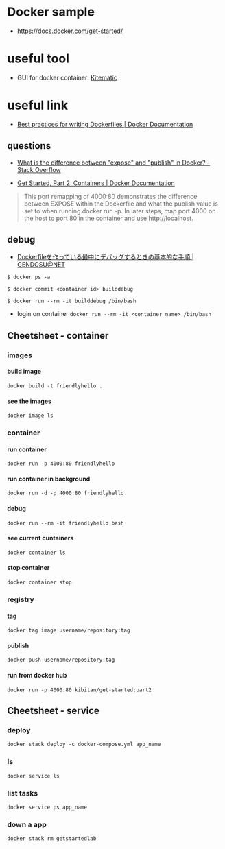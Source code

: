 # Docker sample

 - https://docs.docker.com/get-started/

# useful tool

- GUI for docker container: [Kitematic](https://kitematic.com/)

# useful link
- [Best practices for writing Dockerfiles | Docker Documentation](https://docs.docker.com/develop/develop-images/dockerfile_best-practices/)

## questions
- [What is the difference between "expose" and "publish" in Docker? - Stack Overflow](https://stackoverflow.com/questions/22111060/what-is-the-difference-between-expose-and-publish-in-docker)

- [Get Started, Part 2: Containers | Docker Documentation](https://docs.docker.com/get-started/part2/#run-the-app)
 > This port remapping of 4000:80 demonstrates the difference between EXPOSE within the Dockerfile and what the publish value is set to when running docker run -p. In later steps, map port 4000 on the host to port 80 in the container and use http://localhost.

## debug
- [Dockerfileを作っている最中にデバッグするときの基本的な手順 | GENDOSU@NET](https://gendosu.jp/archives/2838)


```
$ docker ps -a

$ docker commit <container id> builddebug

$ docker run --rm -it builddebug /bin/bash
```

- login on container `docker run --rm -it <container name> /bin/bash`

## Cheetsheet - container

### images

#### build image
`docker build -t friendlyhello .`

#### see the images
`docker image ls`


### container

#### run container
`docker run -p 4000:80 friendlyhello`

#### run container in background
`docker run -d -p 4000:80 friendlyhello`

#### debug
`docker run --rm -it friendlyhello bash`

#### see current cuntainers
`docker container ls`

#### stop container
`docker container stop`


### registry

#### tag

`docker tag image username/repository:tag`

#### publish

`docker push username/repository:tag`

#### run from docker hub

`docker run -p 4000:80 kibitan/get-started:part2`


## Cheetsheet - service

### deploy

`docker stack deploy -c docker-compose.yml app_name`

### ls

`docker service ls`

### list tasks

`docker service ps app_name`

### down a app

`docker stack rm getstartedlab`
